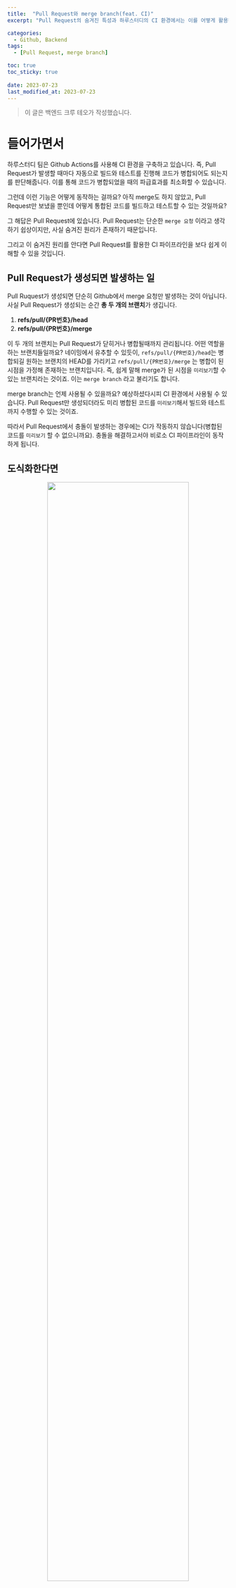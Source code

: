```yaml
---
title:  "Pull Request와 merge branch(feat. CI)"
excerpt: "Pull Request의 숨겨진 특성과 하루스터디의 CI 환경에서는 이를 어떻게 활용하는지를 알아보았습니다."

categories:
  - Github, Backend
tags:
  - [Pull Request, merge branch]

toc: true
toc_sticky: true
 
date: 2023-07-23
last_modified_at: 2023-07-23
---
```


> 이 글은 백엔드 크루 테오가 작성했습니다.
>

# 들어가면서
하루스터디 팀은 Github Actions를 사용해 CI 환경을 구축하고 있습니다. 즉, Pull Request가 발생할 때마다 자동으로 빌드와 테스트를 진행해 코드가 병합되어도 되는지를 판단해줍니다. 이를 통해 코드가 병합되었을 때의 파급효과를 최소화할 수 있습니다.

그런데 이런 기능은 어떻게 동작하는 걸까요? 아직 merge도 하지 않았고, Pull Request만 보냈을 뿐인데 어떻게 통합된 코드를 빌드하고 테스트할 수 있는 것일까요?

그 해답은 Pull Request에 있습니다. Pull Request는 단순한 `merge 요청` 이라고 생각하기 쉽상이지만, 사실 숨겨진 원리가 존재하기 때문입니다.

그리고 이 숨겨진 원리를 안다면 Pull Request를 활용한 CI 파이프라인을 보다 쉽게 이해할 수 있을 것입니다.
## Pull Request가 생성되면 발생하는 일

Pull Ruquest가 생성되면 단순히 Github에서 merge 요청만 발생하는 것이 아닙니다. 사실 Pull Request가 생성되는 순간 **총 두 개의 브랜치**가 생깁니다.

1. **refs/pull/{PR번호}/head**
2. **refs/pull/{PR번호}/merge**

이 두 개의 브랜치는 Pull Request가 닫히거나 병합될때까지 관리됩니다. 어떤 역할을 하는 브랜치들일까요? 네이밍에서 유추할 수 있듯이, `refs/pull/{PR번호}/head`는 병합되길 원하는 브랜치의 HEAD를 가리키고 `refs/pull/{PR번호}/merge` 는 병합이 된 시점을 가정해 존재하는 브랜치입니다. 즉, 쉽게 말해 merge가 된 시점을 `미리보기`할 수 있는 브랜치라는 것이죠. 이는 `merge branch` 라고 불리기도 합니다.

merge branch는 언제 사용될 수 있을까요? 예상하셨다시피 CI 환경에서 사용될 수 있습니다. Pull Request만 생성되더라도 미리 병합된 코드를 `미리보기`해서 빌드와 테스트까지 수행할 수 있는 것이죠.

따라서 Pull Request에서 충돌이 발생하는 경우에는 CI가 작동하지 않습니다(병합된 코드를 `미리보기` 할 수 없으니까요). 충돌을 해결하고서야 비로소 CI 파이프라인이 동작하게 됩니다.

## 도식화한다면

<div style="text-align: center"> <img src="https://github.com/haru-study/haru-study.github.io/assets/78679830/70e61317-f14d-4709-9c02-938558566911" style="width: 80%; height: 80%"> </div>

그림으로 도식화하면 위와 같습니다. develop 브랜치를 main 브랜치에 병합하기 위해 Pull Request를 보냈다고 가정해봅시다. 이 상황에서 앞서 설명드렸다시피 Github는 자동으로 `refs/pull/1/merge` 와 `refs/pull/1/head` 브랜치를 생성합니다.

그리고 merge branch(`refs/pull/1/merge)` 의 경우에는 보시다시피 가상으로 병합된 커밋(`merge preview`)을 포함하고 있습니다.

## CI 환경에서 실제로 확인해보기

위에서 이론적으로만 이야기했던 내용들이 실제로 맞는지 확인해보겠습니다. Github Actions를 기준으로 설명하는 내용이니 참고해 주세요.

<div style="text-align: center"> <img src="https://github.com/haru-study/haru-study.github.io/assets/78679830/310671a9-a8a1-402b-8e00-0958e4c05740">

<img src="https://github.com/haru-study/haru-study.github.io/assets/78679830/e3c22163-2edf-4140-a793-a135cb3cad2e" style="align-content: center"> </div>

하루스터디팀의 workflow는 다음과 같습니다. develop 브랜치로의 pull_request가 발생했을 때 빌드가 테스트가 수행되도록 설정해두었습니다.

이제 actions가 동작한 로그를 확인하러 가봅시다.

<div style="text-align: center"> <img src="https://github.com/haru-study/haru-study.github.io/assets/78679830/3f4dec37-2367-456f-a193-65576f8ab2f8"> </div>
Actions 탭에 들어가 성공적으로 빌드와 테스트가 완료된 workflow 중 아무 것이나 선택하고, 로그를 살펴보면

<div style="text-align: center"> <img src="https://github.com/haru-study/haru-study.github.io/assets/78679830/c69559a5-3a71-4a11-b35c-257ae7ae3268"> </div>
`fetching the repository` 부분에서 `9e607...` 해시를 가진 커밋을 `refs/remotes/pull/116/merge` 라는 이름으로 fetch하는 것을 알 수 있습니다. 

이 `9e607...` 해시를 가진 커밋이 바로 앞서 설명했던 merge branch 의 최신 커밋입니다. 앞서 설명했듯 가상으로 병합되어 생겨난 커밋이기 때문에, 원격 Repository 어디에서도 이 해시 값을 가진 커밋을 찾을 수는 없습니다. 

Github Actions의 경우, Pull Request 이벤트 트리거가 작동하면 내부적으로 `merge branch의 최신 커밋`을 환경 변수로 저장합니다(`GITHUB_SHA` 라는 값에 저장됩니다). 그리고 이 환경 변수 값을 이용해 위처럼 fetch를 수행하는 것이죠. 

## 마치며
이번 아티클을 통해 CI 환경에서 병합된 상태를 가정하여 빌드와 테스트를 돌리는 것은 마법같은 일이 아니라, Pull Request의 특성을 이용한 결과물임을 확인할 수 있었습니다.



감사합니다.

## 참고 자료
<a href = "https://docs.github.com/en/actions/using-workflows/events-that-trigger-workflows#pull_request">Github Actions events that trigger workflows</a> <br>
<a href = "https://fluffyandflakey.blog/2022/12/21/what-is-a-github-pull-request-merge-branch/#conclusions">What is a GitHub Pull Request merge branch?</a>
